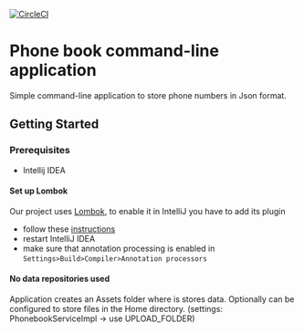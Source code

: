 [![CircleCI](https://circleci.com/gh/phamed11/phoneBook.svg?style=svg&circle-token=95bd42f66835cdf608930a5b183781629fb23d8e)](https://circleci.com/gh/phamed11/phoneBook)


# Phone book command-line application

Simple command-line application to store phone numbers in Json format.

## Getting Started

### Prerequisites
 * Intellij IDEA
 
#### Set up Lombok
 
 Our project uses [Lombok](https://projectlombok.org/), to enable it in IntelliJ you have to add its plugin 
  * follow these [instructions](https://projectlombok.org/setup/intellij)
  * restart IntelliJ IDEA
  * make sure that annotation processing is enabled in `Settings>Build>Compiler>Annotation processors`
  
#### No data repositories used

  Application creates an Assets folder where is stores data. Optionally can
  be configured to store files in the Home directory.
  (settings: PhonebookServiceImpl -> use UPLOAD_FOLDER)
  
  



